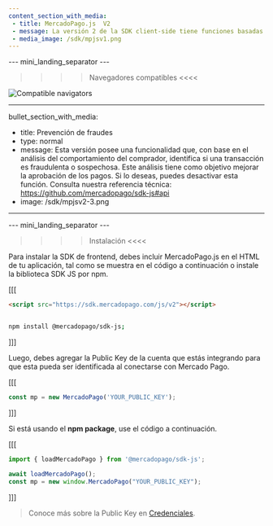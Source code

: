 ```yaml
---
content_section_with_media: 
 - title: MercadoPago.js  V2
 - message: La versión 2 de la SDK client-side tiene funciones basadas en Promises. Además, trae una interfaz de desarrollador renovada y presenta un manejo más eficiente de errores. 
 - media_image: /sdk/mpjsv1.png
---
```


--- mini_landing_separator ---

>>>> Navegadores compatibles <<<<

![Compatible navigators](sdk/mp-jsv2.png)

---
bullet_section_with_media: 
 - title: Prevención de fraudes
 - type: normal
 - message: Esta versión posee una funcionalidad que, con base en el análisis del comportamiento del comprador, identifica si una transacción es fraudulenta o sospechosa. Este análisis tiene como objetivo mejorar la aprobación de los pagos. Si lo deseas, puedes desactivar esta función. Consulta nuestra referencia técnica: https://github.com/mercadopago/sdk-js#api
 - image: /sdk/mpjsv2-3.png
---


--- mini_landing_separator ---

>>>> Instalación <<<<

Para instalar la SDK de frontend, debes incluir MercadoPago.js en el HTML de tu aplicación, tal como se muestra en el código a continuación o instale la biblioteca SDK JS por npm.

[[[
```html
<script src="https://sdk.mercadopago.com/js/v2"></script>

```
```bash

npm install @mercadopago/sdk-js;

```
]]]

Luego, debes agregar la Public Key de la cuenta que estás integrando para que esta pueda ser identificada al conectarse con Mercado Pago. 

[[[
```javascript
const mp = new MercadoPago('YOUR_PUBLIC_KEY');
```
]]]

Si está usando el **npm package**, use el código a continuación.

[[[
```javascript
import { loadMercadoPago } from '@mercadopago/sdk-js';

await loadMercadoPago();
const mp = new window.MercadoPago("YOUR_PUBLIC_KEY");

```
]]]

>
> Conoce más sobre la Public Key en [Credenciales](/developers/es/docs/credentials).
